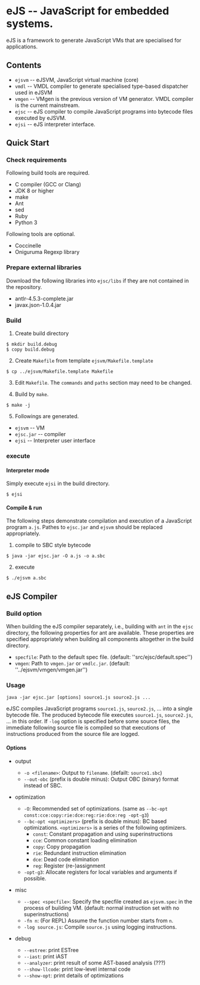# eJS -- JavaScript for embedded systems.

eJS is a framework to generate JavaScript VMs that are specialised
for applications.

## Contents

* `ejsvm` -- eJSVM, JavaScript virtual machine (core)
* `vmdl` -- VMDL compiler to generate specialised type-based dispatcher used in eJSVM
* `vmgen` -- VMgen is the previous version of VM generator. VMDL compiler is the current mainstream.
* `ejsc` -- eJS compiler to compile JavaScript programs into bytecode files executed by eJSVM.
* `ejsi` -- eJS interpreter interface.

## Quick Start

### Check requirements
Following build tools are required.

* C compiler (GCC or Clang)
* JDK 8 or higher
* make
* Ant
* sed
* Ruby
* Python 3

Following tools are optional.

* Coccinelle
* Oniguruma Regexp library

### Prepare external libraries

Download the following libraries into `ejsc/libs` if they are not
contained in the repository.

* antlr-4.5.3-complete.jar
* javax.json-1.0.4.jar

### Build

1. Create build directory
```
$ mkdir build.debug
$ copy build.debug
```

2. Create `Makefile` from template `ejsvm/Makefile.template`
```
$ cp ../ejsvm/Makefile.template Makefile
```

3. Edit `Makefile`. The `commands` and `paths` section may need to be changed.

4. Build by `make`.
```
$ make -j
```

5. Followings are generated.
  * `ejsvm` -- VM
  * `ejsc.jar` -- compiler
  * `ejsi` -- Interpreter user interface

### execute

#### Interpreter mode
Simply execute `ejsi` in the build directory.
```
$ ejsi
```

#### Compile & run
The following steps demonstrate compilation and execution of a JavaScript
program `a.js`. Pathes to `ejsc.jar` and `ejsvm` should be replaced
appropriately.

1. compile to SBC style bytecode
```
$ java -jar ejsc.jar -O a.js -o a.sbc
```

2. execute
```
$ ./ejsvm a.sbc
```

## eJS Compiler

### Build option

When building the eJS compiler separately, i.e., building with `ant`
in the `ejsc` directory, the following properties for ant are available.
These properties are specified appropriately when building all components
altogether in the build directory.

* `specfile`: Path to the default spec file. (default: ''src/ejsc/default.spec'')
* `vmgen`: Path to `vmgen.jar` or `vmdlc.jar`. (default: ''../ejsvm/vmgen/vmgen.jar'')

### Usage

```
java -jar ejsc.jar [options] source1.js source2.js ...
```

eJSC compiles JavaScript programs `source1.js`, `source2.js`, ...
into a single bytecode file. The produced bytecode file executes
`source1.js`, `source2.js`, ... in this order. If `-log` option is
specified before some source files, the immediate following source file
is compiled so that executions of instructions produced from the source
file are logged.

#### Options

* output 
  * `-o <filename>`: Output to `filename`.  (defailt: `source1.sbc`)
  * `--out-obc` (prefix is double minus): Output OBC (binary) format instead of SBC.

* optimization
  * `-O`: Recommended set of optimizations.  (same as `--bc-opt const:cce:copy:rie:dce:reg:rie:dce:reg -opt-g3`)
  * `--bc-opt <optimizers>` (prefix is double minus): BC based optimizations. `<optimizers>` is a series of the following optimizers.
    * `const`: Constant propagation and using superinstructions
    * `cce`: Common constant loading elimination
    * `copy`: Copy propagation
    * `rie`: Redundant instruction elimination
    * `dce`: Dead code elimination
    * `reg`: Register (re-)assignment
  * `-opt-g3`: Allocate registers for local variables and arguments if possible.
* misc
  * `--spec <specfile>`: Specify the specfile created as `ejsvm.spec` in the process of building VM.  (default: normal instruction set with no superinstructions)
  * `-fn n`: (For REPL) Assume the function number starts from `n`.
  * `-log source.js`: Compile `source.js` using logging instructions.
* debug
  * `--estree`: print ESTree
  * `--iast`: print iAST
  * `--analyzer`: print result of some AST-based analysis (???)
  * `--show-llcode`: print low-level internal code
  * `--show-opt`: print details of optimizations
